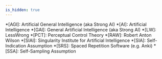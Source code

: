 ```yaml
---
is_hidden: true
---
```


<!-- personal links -->
[Antinatalism Tumblr]: http://antinatalism.tumblr.com/
[Beeminder]: https://www.beeminder.com/muflax/goals/
[Blog]: http://blog.muflax.com
[GPG Key]: /muflax.asc          
[Google+]: https://plus.google.com/105665518912548939532
[LibraryThing]: http://www.librarything.com/profile/muflax
[PredictionBook]: http://predictionbook.com/users/muflax
[Twitter]: http://twitter.com/muflax
[whatiswrongwith.me]: http://whatiswrongwith.me/muflax

<!-- software -->
[Github]: http://github.com/muflax/
[Config]: http://github.com/muflax/config
[Pororo]: http://github.com/muflax/pororo
[RBS]: https://github.com/muflax/scripts/blob/master/rbs
[Source]: http://github.com/muflax/muflax.com
[ashuku]: http://muflax.com/software/ashuku.html
[backup video]: https://github.com/muflax/muflax.com/blob/master/backup-video.rb
[daily screenshot]: https://github.com/muflax/scripts/blob/master/daily_screenshot.sh
[fume]: https://github.com/muflax/fume
[fumetrap]: https://github.com/muflax/fumetrap

<!-- external links -->
[Alan Dawrst]: http://www.utilitarian-essays.com/suffering-nature.html
[Animal Rights]: http://en.wikipedia.org/wiki/Animal_rights#Main_philosophical_approaches
[Berryz工房 - Dschinghis Khan]: http://www.youtube.com/watch?v=b7pui9Q6Vbo
[Blackmore Free Will]: http://www.susanblackmore.co.uk/Chapters/Brockman2005.htm
[Breaking the Spell]: http://www.philosophypress.co.uk/?p=1001
[Bro Epicurus]: http://www.philosophybro.com/2011/03/epicurus-sovran-maxims-summary.html
[Buddhism for Vampires]: http://buddhism-for-vampires.com
[Carlin Sanctity]: http://www.youtube.com/watch?feature=player_embedded&v=AvF1Q3UidWM
[Carrier Vegetarianism]: http://freethoughtblogs.com/carrier/archives/87
[Chapman Disgust]: http://meaningness.wordpress.com/2011/07/22/disgust-horror-western-buddhism/
[Ching Chong]: http://www.youtube.com/watch?v=zulEMWj3sVA
[Creative Commons]: http://creativecommons.org/licenses/by-nc-sa/3.0/de
[Dawrst Wildlife]: http://www.utilitarian-essays.com/suffering-nature.html
[Dawrst]: http://www.utilitarian-essays.com/
[Devil Pascal]: http://squid314.livejournal.com/301735.html
[Eduardo Sousa]: http://www.ted.com/talks/dan_barber_s_surprising_foie_gras_parable.html
[Egoism]: http://en.wikipedia.org/wiki/Ethical_egoism
[Enlightenment, Self and the Brain]: http://video.google.com/videoplay?docid=5474604744218568426
[Expanding Circle]: http://en.wikipedia.org/wiki/Peter_Singer
[Eyercize]: http://www.eyercize.com
[Find the Bug]: http://www.findthebug.com
[Francois Caplan]: http://francoistremblay.wordpress.com/2011/12/07/bryan-caplan-repeats-same-nonsense-but-this-time-with-more-arrogance/
[Fry God]: http://www.youtube.com/watch?feature=player_detailpage&v=kKOS4I6pUuY#t=45s
[Fyfe Purpose]: http://atheistethicist.blogspot.com/2009/07/purpose-to-life-choosing-purpose.html
[Gilbert TED]: http://www.ted.com/talks/dan_gilbert_asks_why_are_we_happy.html
[Gwern URL]: http://www.gwern.net/Archiving%20URLs
[Happiness Stochastic]: http://www.psych.umn.edu/psylabs/happness/happy.htm
[Hell Employee]: http://feelafraidcomic.com/60.php
[How Dawkins got pwned]: http://unqualified-reservations.blogspot.com/2007/10/how-dawkins-got-pwned-part-5.html
[Kerghan Speech]: http://www.youtube.com/watch?v=IkBrIrQikWY
[LW bipolar]: http://lesswrong.com/lw/6nb/ego_syntonic_thoughts_and_values/4igy
[LW protect]: http://lesswrong.com/lw/nb/something_to_protect/
[LW words]: http://lesswrong.com/lw/od/37_ways_that_words_can_be_wrong/
[LessWrong]: http://lesswrong.com
[Look, Ma; No Hands!]: http://www.semanticrestructuring.com/lookma.php
[Moldbug Left Right]: http://unqualified-reservations.blogspot.com/2008/06/olxi-truth-about-left-and-right.html
[NFS.net]: https://www.nearlyfreespeech.net/
[NOAA]: http://www.n3kl.org/sun/noaa.html
[Narrowing Circle]: http://www.gwern.net/Notes#the-narrowing-circle
[Nose Snail]: http://www.youtube.com/watch?v=vk_eljpPGMM
[PhilPapers Survey]: http://philpapers.org/surveys/
[PlaidX torture]: http://lesswrong.com/lw/5ro/what_bothers_you_about_less_wrong/47ph
[Price Purpose]: http://www.robertmprice.mindvendor.com/zara/april__2007.htm
[Puredoxyk]: http://www.puredoxyk.com/
[Rational Addiction]: http://www.xtranormal.com/watch/7873033/
[Redshift]: http://jonls.dk/redshift/
[Samsara Talk]: http://arobuddhism.org/audio-teachings/samsara-suffering-and-suspicion-the-path-to-endless-enjoyment.html
[Schwitzgebel Ethics]: http://schwitzsplinters.blogspot.com/2007/04/moral-behavior-of-ethics-professors.html
[Seth Bacteria]: http://www.blog.sethroberts.net/category/umami-hypothesis/
[Shinzen Young]: http://www.youtube.com/user/expandcontract
[Sister Asymmetry]: http://theviewfromhell.blogspot.com/2008/07/austrian-basement-and-beyond.html
[Sister Y]: http://theviewfromhell.blogspot.com
[Spreeder]: http://www.spreeder.com
[Swartz Dennett]: http://www.aaronsw.com/weblog/dennettdumb
[The View from Hell]: http://theviewfromhell.blogspot.com
[Using Neuroscience for Spiritual Practice]: http://video.google.com/videoplay?docid=1030598948823323439
[Vipassana]: http://www.dhamma.org
[WHO suicide]: http://www.who.int/mental_health/prevention/suicide/suicideprevent/en/
[Wasting The Dawn]: http://www.youtube.com/watch?v=K7PhrPbyIsE
[Why Did I Sleep So Well?]: http://www.blog.sethroberts.net/2008/09/03/science-in-action-why-did-i-sleep-so-well-part-10-2/
[Xmonad Bug]: http://www.reddit.com/r/xmonad/comments/fdp4o/let_focus_follow_mouse_only_on_certain_layouts/
[bible.org]: http://bible.org/netbible/index.htm
[f.lux]: http://www.stereopsis.com/flux/
[fuzzyfinder]: http://codeulate.com/2010/02/installing-fuzzyfinder_textmate-textmates-cmdt-in-vim/
[jbr changelog]: http://www.xibalba.demon.co.uk/jbr/log/
[nanoc]: http://nanoc.stoneship.org
[puredoxyk]: http://www.puredoxyk.com
[shamus bible]: http://www.shamusyoung.com/twentysidedtale/?p=12768&cpage=1#comment-231273
[suffering per kg]: http://www.utilitarian-essays.com/suffering-per-kg.html
[tripzine]: http://www.tripzine.com/listing.php?smlid=268 

<!-- Wikipedia articles (and similar) -->
[A-theory]: http://en.wikipedia.org/wiki/A-series_and_B-series
[Adolf Hitler]: http://en.wikipedia.org/wiki/Adolf_Hitler
[Anatta]: http://en.wikipedia.org/wiki/Anatta
[Anhedonia]: http://en.wikipedia.org/wiki/Anhedonia
[Anicca]: http://en.wikipedia.org/wiki/Anicca
[Antinatalism]: http://en.wikipedia.org/wiki/Antinatalism
[Arising and Passing Away]: http://www.dharmaoverground.org/web/guest/dharma-wiki/-/wiki/Main/The%20Arising%20and%20Passing%20Away?p_r_p_185834411_title=The%20Arising%20and%20Passing%20Away
[Astronomical Waste]: http://www.nickbostrom.com/astronomical/waste.html
[B-theory]: http://en.wikipedia.org/wiki/A-series_and_B-series
[Benatar]: http://en.wikipedia.org/wiki/David_Benatar
[Better Never to Have Been]: http://www.amazon.com/Better-Never-Have-Been-Existence/dp/0199296421
[Catuskoti]: http://en.wikipedia.org/wiki/Catu%E1%B9%A3ko%E1%B9%ADi
[Convict Conditioning]: http://www.dragondoor.com/b41/ 
[Core Dump]: http://en.wikipedia.org/wiki/Core_dump
[Crocker's Rules]: http://wiki.lesswrong.com/wiki/Crocker%27s_rules
[DXM]: http://en.wikipedia.org/wiki/DXM
[Desirism]: http://commonsenseatheism.com/?p=2982
[Discordianism]: http://en.wikipedia.org/wiki/Discordianism
[Dukkha]: http://en.wikipedia.org/wiki/Dukkha
[Dunbar's Number]: http://en.wikipedia.org/wiki/Dunbar's_Number
[Epistemology]: http://en.wikipedia.org/wiki/Epistemology
[Evil Trope]: http://tvtropes.org/pmwiki/pmwiki.php/Main/EvilTropes
[Flanging]: http://en.wikipedia.org/wiki/Flanging
[Frankl]: http://en.wikipedia.org/wiki/Man%27s_Search_for_Meaning
[Hedonic Threadmill]: http://en.wikipedia.org/wiki/Hedonic_Threadmill
[Hypothetical Consent]: http://simonamey.com/Philosophy/Entry.php?entryid=314
[Implied Consent]: http://en.wikipedia.org/wiki/Implied_consent
[Jetpack Hitler]: http://tvtropes.org/pmwiki/pmwiki.php/Main/StupidJetpackHitler
[Jhana]: http://en.wikipedia.org/wiki/Dhy%C4%81na_in_Buddhism#Usage_of_jh.C4.81na
[Julian Jaynes]: http://en.wikipedia.org/wiki/Julian_Jaynes
[Kai Lexx]: http://en.wikipedia.org/wiki/Kai_(Lexx)
[Kasina]: http://en.wikipedia.org/wiki/Kasina
[Kerghan]: http://en.wikipedia.org/wiki/Arcanum:_Of_Steamworks_and_Magick_Obscura
[Langton's Ant]: http://en.wikipedia.org/wiki/Langton's_ant
[Lucid dreaming]: http://en.wikipedia.org/wiki/Lucid_dreaming
[Marcion]: http://en.wikipedia.org/wiki/Marcion_of_Sinope
[Michael Persinger]: http://en.wikipedia.org/wiki/Michael_Persinger
[Mirror Test]: http://en.wikipedia.org/wiki/Mirror_test
[Multiple Drafts]: http://www.scholarpedia.org/article/Multiple_drafts_model
[Nagarjuna]: http://en.wikipedia.org/wiki/Nagarjuna
[Naraka]: http://en.wikipedia.org/wiki/Naraka
[Paleo]: http://www.archevore.com/archevore/
[Paperclipper]: http://wiki.lesswrong.com/wiki/Paperclip_maximizer
[Pascal's Mugging]: http://lesswrong.com/lw/kd/pascals_mugging_tiny_probabilities_of_vast/
[Principle of Charity]: http://en.wikipedia.org/wiki/Principle_of_Charity
[Profiling]: http://en.wikipedia.org/wiki/Profiling_(computer_programming)
[Repugnant Conclusion]: http://en.wikipedia.org/wiki/Repugnant_Conclusion
[Risk Aversion]: http://en.wikipedia.org/wiki/Risk_Aversion
[Robert M. Price]: http://robertmprice.mindvendor.com
[Satan]: http://en.wikipedia.org/wiki/Satan
[Sathya Sai Baba]: http://en.wikipedia.org/wiki/Sathya_Sai_Baba
[Satipatthana Sutta]: http://en.wikipedia.org/wiki/Satipatthana_Sutta
[Scope Insensitivity]: http://lesswrong.com/lw/hw/scope_insensitivity/
[Sensates]: http://mimir.net/psmush/sensates.shtml
[Serotonin Syndrome]: http://en.wikipedia.org/wiki/Serotonin_syndrome
[Simon Magus]: http://en.wikipedia.org/wiki/Simon_Magus
[Sisyphus]: http://en.wikipedia.org/wiki/The_Myth_of_Sisyphus
[Sutrayana]: http://en.wikipedia.org/wiki/Sutrayana
[Tathagata]: http://en.wikipedia.org/wiki/Tath%C4%81gata
[Theravada]: http://en.wikipedia.org/wiki/Theravada
[Trivialism]: http://en.wikipedia.org/wiki/Trivialism
[Unity of Knowledge and Action]: http://www.iep.utm.edu/wangyang/#H4
[VHEMT]: http://en.wikipedia.org/wiki/Voluntary_human_extinction_movement
[Vajrayana]: http://en.wikipedia.org/wiki/Vajrayana
[Vampire RPG]: http://en.wikipedia.org/wiki/Vampire:_The_Masquerade
[Vilayanur S. Ramachandran]: http://en.wikipedia.org/wiki/Vilayanur_S._Ramachandran
[Visuddhimagga]: http://en.wikipedia.org/wiki/Visuddhimagga
[Wang Yangming]: http://www.iep.utm.edu/wangyang/
[Wireheading]: http://www.wireheading.com/
[Yamantaka]: http://en.wikipedia.org/wiki/Yamantaka
[Yotsuba]: http://en.wikipedia.org/wiki/Yotsuba&!
[al-Ghazali]: http://en.wikipedia.org/wiki/Al-Ghazali
[quark]: http://en.wikipedia.org/wiki/Quark_(cheese)
[schächten]: http://en.wikipedia.org/wiki/Shechita

<!-- internal links -->
[RSS]: /rss.xml

<!-- abbreviations -->
*[AGI]: Artificial General Intelligence (aka Strong AI)
*[AI]: Artificial Intelligence
*[GAI]: General Artificial Intelligence (aka Strong AI)
*[LW]: LessWrong
*[PCT]: Perceptual Control Theory
*[RAW]: Robert Anton Wilson
*[SIAI]: Singularity Institute for Artificial Intelligence
*[SIA]: Self-Indication Assumption
*[SRS]: Spaced Repetition Software (e.g. Anki)
*[SSA]: Self-Sampling Assumption
